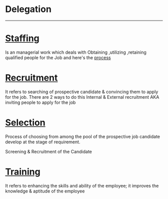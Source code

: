 # Delegation

----

# [Staffing](./staffing.md)
Is an managerial work which deals with Obtaining ,utilizing  ,retaining
qualified people for the Job and here's the [process](./process_of_staffing.md)

# [Recruitment](./recruitment.md)
It refers to searching of prospective candidate & convincing them to apply for the job.
There are 2 ways to do this Internal & External recruitment 
AKA inviting people to apply for the job

# [Selection](./selection.md)
Process of choosing from among the pool of the prospective job candidate develop at the stage of requirement.

Screening & Recruitment of the Candidate

# [Training](./training.md)
It refers to enhancing the skills and ability of the employee;
it improves the knowledge & aptitude of the employee
